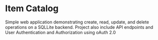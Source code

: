 # Item Catalog
Simple web application demonstrating create, read, update, and delete operations on a SQLLite backend. Project also include API endpoints and User Authentication and Authorization using oAuth 2.0